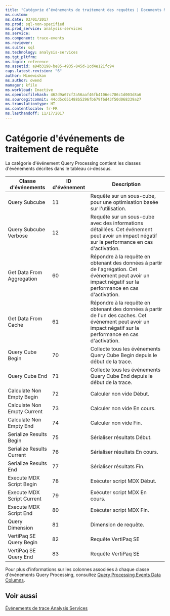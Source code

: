 ```yaml
---
title: "Catégorie d’événements de traitement des requêtes | Documents Microsoft"
ms.custom: 
ms.date: 03/01/2017
ms.prod: sql-non-specified
ms.prod_service: analysis-services
ms.service: 
ms.component: trace-events
ms.reviewer: 
ms.suite: sql
ms.technology: analysis-services
ms.tgt_pltfrm: 
ms.topic: reference
ms.assetid: a94b3198-be85-4935-845d-1cd4e121fc94
caps.latest.revision: "6"
author: Minewiskan
ms.author: owend
manager: kfile
ms.workload: Inactive
ms.openlocfilehash: 462d9a67cf2a56aaf46fb4106ec786c1d003d8a6
ms.sourcegitcommit: 44cd5c651488b5296fb679f6d43f50d068339a27
ms.translationtype: HT
ms.contentlocale: fr-FR
ms.lasthandoff: 11/17/2017
---
```

# <a name="query-processing-events-category"></a>Catégorie d'événements de traitement de requête
  La catégorie d'événement Query Processing contient les classes d'événements décrites dans le tableau ci-dessous.  
  
|**Classe d'événements**|**ID d'événement**|**Description**|  
|---------------------|------------------|---------------------|  
|Query Subcube|11|Requête sur un sous-cube, pour une optimisation basée sur l'utilisation.|  
|Query Subcube Verbose|12|Requête sur un sous-cube avec des informations détaillées. Cet événement peut avoir un impact négatif sur la performance en cas d'activation.|  
|Get Data From Aggregation|60|Répondre à la requête en obtenant des données à partir de l'agrégation. Cet événement peut avoir un impact négatif sur la performance en cas d'activation.|  
|Get Data From Cache|61|Répondre à la requête en obtenant des données à partir de l'un des caches. Cet événement peut avoir un impact négatif sur la performance en cas d'activation.|  
|Query Cube Begin|70|Collecte tous les événements Query Cube Begin depuis le début de la trace.|  
|Query Cube End|71|Collecte tous les événements Query Cube End depuis le début de la trace.|  
|Calculate Non Empty Begin|72|Calculer non vide Début.|  
|Calculate Non Empty Current|73|Calculer non vide En cours.|  
|Calculate Non Empty End|74|Calculer non vide Fin.|  
|Serialize Results Begin|75|Sérialiser résultats Début.|  
|Serialize Results Current|76|Sérialiser résultats En cours.|  
|Serialize Results End|77|Sérialiser résultats Fin.|  
|Execute MDX Script Begin|78|Exécuter script MDX Début.|  
|Execute MDX Script Current|79|Exécuter script MDX En cours.|  
|Execute MDX Script End|80|Exécuter script MDX Fin.|  
|Query Dimension|81|Dimension de requête.|  
|VertiPaq SE Query Begin|82|Requête VertiPaq SE|  
|VertiPaq SE Query End|83|Requête VertiPaq SE|  
  
 Pour plus d'informations sur les colonnes associées à chaque classe d'événements Query Processing, consultez [Query Processing Events Data Columns](../../analysis-services/trace-events/query-processing-events-data-columns.md).  
  
## <a name="see-also"></a>Voir aussi  
 [Événements de trace Analysis Services](../../analysis-services/trace-events/analysis-services-trace-events.md)  
  
  
